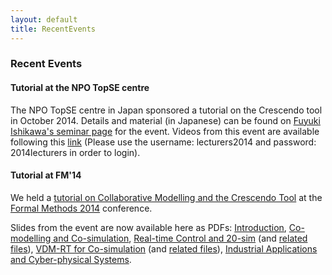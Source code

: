```yaml
---
layout: default
title: RecentEvents
---
```


<h3><a name="recent-events" class="anchor" href="#recent-events"></a>Recent Events</h3>

<h4>Tutorial at the NPO TopSE centre</h4>

<p>The NPO TopSE centre in Japan sponsored a tutorial on the Crescendo tool in October 2014.  Details and material (in Japanese) can be found on <a href="http://research.nii.ac.jp/~f-ishikawa/crescendo/">Fuyuki Ishikawa's seminar page</a> for the event. Videos from this event are available following this <a href="https://devshinchi.jp/courses/TopSE/1463/201404/about">link</a> (Please use the username: lecturers2014 and password: 2014lecturers in order to login). </p>

<h4>Tutorial at FM'14</h4>

<p>We held a <a href="http://www.comp.nus.edu.sg/~pat/FM2014/tutorial.html">tutorial on Collaborative Modelling and the Crescendo Tool</a> at the <a href="http://www.comp.nus.edu.sg/~pat/FM2014/">Formal Methods 2014</a> conference.</p>

<p>Slides from the event are now available here as PDFs:
          <a href="files/FM14/0.Intro.pdf">Introduction</a>,
          <a href="files/FM14/1.Co-mod.pdf">Co-modelling and Co-simulation</a>,
          <a href="files/FM14/2.CTandPractical1.pdf">Real-time Control and 20-sim</a> (and <a href="files/FM14/Practical1.zip">related files</a>),
          <a href="files/FM14/3.DEandPractical2.pdf">VDM-RT for Co-simulation</a> (and <a href="files/FM14/Practical2.zip">related files</a>),
          <a href="files/FM14/4.IndustrialandCPSandConclusions.pdf">Industrial Applications and Cyber-physical Systems</a>.
        </p>
        
